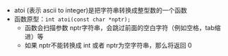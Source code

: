 - atoi (表示 ascii to integer)是把字符串转换成整型数的一个函数
- 函数原型：`int atoi(const char *nptr);`
  - 函数会扫描参数 nptr字符串，会跳过前面的空白字符（例如空格，tab缩进）等
  - 如果 nptr不能转换成 int 或者 nptr为空字符串，那么将返回 0



